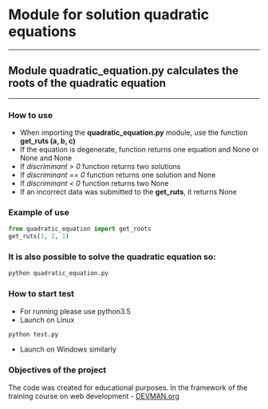 # Module for solution quadratic equations
---
## Module **quadratic_equation.py** calculates the roots of the quadratic equation
---

### How to use
+ When importing the **quadratic_equation.py** module, use the function **get_ruts (a, b, c)**
+ If the equation is degenerate, function returns one equation and None or None and None
+ If *discriminant > 0* function returns two solutions
+ If *discriminant == 0* function returns one solution and None
+ If *discriminant < 0* function returns two None
+ If an incorrect data was submitted to the **get_ruts**, it returns None

### Example of use
```python
from quadratic_equation import get_roots
get_ruts(1, 2, 1)
```

### It is also possible to solve the quadratic equation so:
```bash
python quadratic_equation.py
```

### How to start test
+ For running please use python3.5
+ Launch on Linux
```bash
python test.py
```
+ Launch on Windows similarly

### Objectives of the project
The code was created for educational purposes. In the framework of the training course on web development - [DEVMAN.org](https://devman.org)